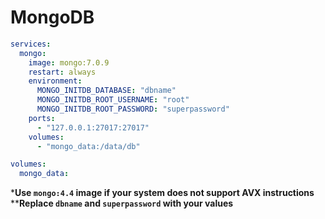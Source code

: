 # MongoDB

```yaml
services:
  mongo:
    image: mongo:7.0.9
    restart: always
    environment:
      MONGO_INITDB_DATABASE: "dbname"
      MONGO_INITDB_ROOT_USERNAME: "root"
      MONGO_INITDB_ROOT_PASSWORD: "superpassword"
    ports:
      - "127.0.0.1:27017:27017"
    volumes:
      - "mongo_data:/data/db"

volumes:
  mongo_data:
```

***Use `mongo:4.4` image if your system does not support AVX instructions** <br>
****Replace `dbname` and `superpassword` with your values**